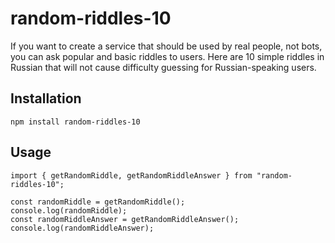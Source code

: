 # random-riddles-10

If you want to create a service that should be used by real people, not bots, you can ask popular and basic riddles to users. Here are 10 simple riddles in Russian that will not cause difficulty guessing for Russian-speaking users.

## Installation

```
npm install random-riddles-10
```

## Usage

```
import { getRandomRiddle, getRandomRiddleAnswer } from "random-riddles-10";

const randomRiddle = getRandomRiddle();
console.log(randomRiddle);
const randomRiddleAnswer = getRandomRiddleAnswer();
console.log(randomRiddleAnswer);

```